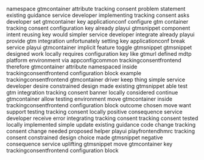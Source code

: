 namespace gtmcontainer attribute tracking consent problem statement existing guidance service developer implementing tracking consent asks developer set gtmcontainer key applicationconf configure gtm container tracking consent configuration key already playui gtmsnippet component intent reusing key would simpler service developer integrate already playui provide gtm integration unfortunately setting key applicationconf break service playui gtmcontainer implicit feature toggle gtmsnippet gtmsnippet designed work locally requires configuration key like gtmurl defined mdtp platform environment via appconfigcommon trackingconsentfrontend therefore gtmcontainer attribute namespaced inside trackingconsentfrontend configuration block example trackingconsentfrontend gtmcontainer driver keep thing simple service developer desire constrained design made existing gtmsnippet able test gtm integration tracking consent banner locally considered continue gtmcontainer allow testing environment move gtmcontainer inside trackingconsentfrontend configuration block outcome chosen move want support testing tracking consent locally positive consequence service developer receive error integrating tracking consent tracking consent tested locally implemented simple update existing guidance code change tracking consent change needed proposed helper playui playfrontendhmrc tracking consent constrained design choice made gtmsnippet negative consequence service uplifting gtmsnippet move gtmcontainer key trackingconsentfrontend configuration block